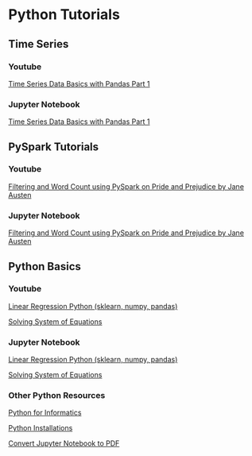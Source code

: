 # Python Tutorials

## Time Series

### Youtube
[Time Series Data Basics with Pandas Part 1](https://www.youtube.com/watch?v=OwnaUVt6VVE "Time Series Data Basics with Pandas part 1")

### Jupyter Notebook
[Time Series Data Basics with Pandas Part 1](https://github.com/mGalarnyk/Python_Tutorials/blob/master/Time_Series/Part1_Time_Series_Data_BasicPlotting.ipynb "Time Series Data Basics with Pandas Part 1")

## PySpark Tutorials 

### Youtube
[Filtering and Word Count using PySpark on Pride and Prejudice by Jane Austen](https://www.youtube.com/watch?v=jg7Z8ctKpEs "Filtering and Word Count using PySpark on Pride and Prejudice")

### Jupyter Notebook
[Filtering and Word Count using PySpark on Pride and Prejudice by Jane Austen](https://github.com/mGalarnyk/Python_for_Finance_GUI_Regression_Etc/blob/master/PySpark_Basics/PySpark_Part1_Word_Count_Removing_Punctuation_Pride_Prejudice.ipynb "Filtering and Word Count using PySpark on Pride and Prejudice by Jane Austen")

## Python Basics 

### Youtube
[Linear Regression Python (sklearn, numpy, pandas)](https://www.youtube.com/watch?v=dSYJVbj4Eew "Linear Regression Python (sklearn, numpy, pandas)")

[Solving System of Equations](https://www.youtube.com/watch?v=AqIrdW2-K6k "Solving System of Equations")

### Jupyter Notebook
[Linear Regression Python (sklearn, numpy, pandas)](https://github.com/mGalarnyk/Python_Tutorials/blob/master/Python_Basics/Linear_Regression/Linear_Regression_Python.ipynb "Linear Regression Python (sklearn, numpy, pandas)")

[Solving System of Equations](https://github.com/mGalarnyk/Python_Tutorials/blob/master/Python_Basics/Solving_Systems_Equations/Solving%20System%20of%20Linear%20Equations%20using%20Python.ipynb "Solving System of Equations")

### Other Python Resources
[Python for Informatics](https://github.com/mGalarnyk/Python_Tutorials/blob/master/Python_Informatics/README.md "Python for Informatics")

[Python Installations](https://github.com/mGalarnyk/Installations_Mac_Ubuntu_Windows "Python Installations")

[Convert Jupyter Notebook to PDF](https://www.youtube.com/watch?v=WbNYvYCs9BY "Convert Jupyter Notebook to PDF")

